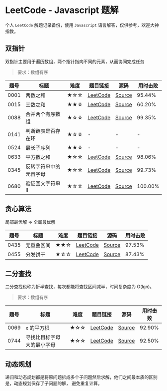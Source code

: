 # LeetCode - Javascript 题解

个人 `LeetCode` 解题记录备份，使用 `Javascript` 语言解答，仅供参考，欢迎大神指教。

## 双指针

双指针主要用于遍历数组，两个指针指向不同的元素，从而协同完成任务

> 要求：数组有序

| 题号 | 标题                   | 难度 | 题目链接          | 源码                                                      | 用时击败 |
| ---- | ---------------------- | ---- | ----------------- | --------------------------------------------------------- | -------- |
| 0001 | 两数之和               | ★☆☆  | [LeetCode][s0001] | [Source](./solutions/s0001_two-sum.js)                    | 95.44%   |
| 0015 | 三数之和               | ★★☆  | [LeetCode][s0015] | [Source](./solutions/s0015_3sum.js)                       | 60.20%   |
| 0088 | 合并两个有序数组       | ★☆☆  | [LeetCode][s0088] | [Source](./solutions/s0015_3sum.js)                       | 99.35%   |
| 0141 | 判断链表是否存在环     | ★☆☆  | -                 | -                                                         | -        |
| 0524 | 最长子序列             | ★★☆  | -                 | -                                                         | -        |
| 0633 | 平方数之和             | ★☆☆  | [LeetCode][s0633] | [Source](./solutions/s0633_sum-of-square-numbers.js)      | 98.06%   |
| 0345 | 反转字符串中的元音字母 | ★☆☆  | [LeetCode][s0345] | [Source](./solutions/s0345_reverse-vowels-of-a-string.js) | 99.73%   |
| 0680 | 验证回文字符串 Ⅱ       | ★☆☆  | [LeetCode][s0680] | [Source](./solutions/s0680_valid-palindrome-ii.js)        | 100.00%  |

## 贪心算法

局部最优解 => 全局最优解

| 题号 | 标题       | 难度 | 题目链接          | 源码                                                     | 用时击败 |
| ---- | ---------- | ---- | ----------------- | -------------------------------------------------------- | -------- |
| 0435 | 无重叠区间 | ★★☆  | [LeetCode][s0435] | [Source](./solutions/s0435_non-overlapping-intervals.js) | 97.53%   |
| 0455 | 分发饼干   | ★☆☆  | [LeetCode][s0455] | [Source](./solutions/s0455_assign-cookies.js)            | 87.43%   |

## 二分查找

二分查找也称为折半查找，每次都能将查找区间减半，时间复杂度为 O(lgn)。

> 要求：数组有序

| 题号 | 标题                       | 难度 | 题目链接          | 源码                                                                    | 用时击败 |
| ---- | -------------------------- | ---- | ----------------- | ----------------------------------------------------------------------- | -------- |
| 0069 | x 的平方根                 | ★☆☆  | [LeetCode][s0069] | [Source](./solutions/s0069_sqrtx.js)                                    | 92.90%   |
| 0744 | 寻找比目标字母大的最小字母 | ★☆☆  | [LeetCode][s0744] | [Source](./solutions/s0744_find-smallest-letter-greater-than-target.js) | 92.50%   |

## 动态规划

递归和动态规划都是将原问题拆成多个子问题然后求解，他们之间最本质的区别是，动态规划保存了子问题的解，
避免重复计算。

[s0001]: https://leetcode-cn.com/problems/two-sum/
[s0015]: https://leetcode-cn.com/problems/3sum/
[s0069]: https://leetcode-cn.com/problems/sqrtx/
[s0070]: https://leetcode-cn.com/problems/climbing-stairs/submissions/
[s0088]: https://leetcode-cn.com/problems/merge-sorted-array/
[s0633]: https://leetcode-cn.com/problems/sum-of-square-numbers/
[s0345]: https://leetcode-cn.com/problems/reverse-vowels-of-a-string/
[s0435]: https://leetcode-cn.com/problems/non-overlapping-intervals/
[s0455]: https://leetcode-cn.com/problems/assign-cookies/
[s0680]: https://leetcode-cn.com/problems/valid-palindrome-ii/
[s0744]: https://leetcode-cn.com/problems/find-smallest-letter-greater-than-target/
